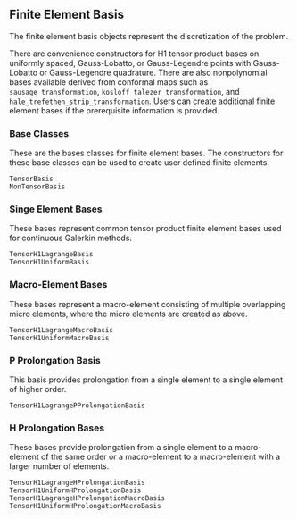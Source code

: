 ## Finite Element Basis

The finite element basis objects represent the discretization of the problem.

There are convenience constructors for H1 tensor product bases on uniformly spaced, Gauss-Lobatto, or Gauss-Legendre points with Gauss-Lobatto or Gauss-Legendre quadrature.
There are also nonpolynomial bases available derived from conformal maps such as `sausage_transformation`, `kosloff_talezer_transformation`, and `hale_trefethen_strip_transformation`.
Users can create additional finite element bases if the prerequisite information is provided.

### Base Classes

These are the bases classes for finite element bases.
The constructors for these base classes can be used to create user defined finite elements.

```@docs
TensorBasis
NonTensorBasis
```

### Singe Element Bases

These bases represent common tensor product finite element bases used for continuous Galerkin methods.

```@docs
TensorH1LagrangeBasis
TensorH1UniformBasis
```

### Macro-Element Bases

These bases represent a macro-element consisting of multiple overlapping micro elements, where the micro elements are created as above.

```@docs
TensorH1LagrangeMacroBasis
TensorH1UniformMacroBasis
```

### P Prolongation Basis

This basis provides prolongation from a single element to a single element of higher order.

```@docs
TensorH1LagrangePProlongationBasis
```

### H Prolongation Bases

These bases provide prolongation from a single element to a macro-element of the same order or a macro-element to a macro-element with a larger number of elements.

```@docs
TensorH1LagrangeHProlongationBasis
TensorH1UniformHProlongationBasis
TensorH1LagrangeHProlongationMacroBasis
TensorH1UniformHProlongationMacroBasis
```